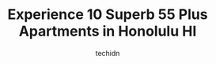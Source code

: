 ---
layout: ampstory
image: https://i0.wp.com/www.depkes.org/wp-content/uploads/2023/06/55-plus-apartments-0-in-honolulu-hi-1685790548.jpeg?resize=640,853
author: techidn
featured: false
description: Discover the impressive array of 55 Plus Apartments options in Honolulu HI, where you can find 10 of the largest 55 Plus Apartments establishments in the area. From renowned classics to hidd
title: Experience 10 Superb 55 Plus Apartments in Honolulu HI
cover:
   title: Experience 10 Superb 55 Plus Apartments in Honolulu HI
   subtitle: Rickpate
   background: https://www.depkes.org/wp-content/uploads/2023/06/55-plus-apartments-0-in-honolulu-hi-1685790548.jpeg

pages: 
 - layout: thirds
   top: <h1>#1 HALE MOHALU SENIOR APARTMENTS</h1>
   bottom: "<p>I dont know if its the apartment or the grounds itself, but there are a lot of big flies during the daytime. The Staff in general are friendly and helpful to the famili</p>"
   background: https://www.depkes.org/wp-content/uploads/2023/06/55-plus-apartments-1-in-honolulu-hi-1685790549.jpeg
   backgroundblur: true
 - layout: thirds
   top: <h1>#2 The Residences at Bishop Place</h1>
   bottom: "<p>Had an amazing experience while living here. Parking can be a little hectic, but as long as no one takes your parking spot then all is okay. Staff were attentive and prom</p>"
   background: https://www.depkes.org/wp-content/uploads/2023/06/55-plus-apartments-2-in-honolulu-hi-1685790549.jpeg
   cta:
      link: https://www.depkes.org/blog/experience-10-superb-55-plus-apartments-in-honolulu-hi/
      text: Experience 10 Superb 55 Plus Apartments in Honolulu HI
 - layout: thirds
   top: <h1>#3 Arcadia Retirement Residence</h1>
   bottom: "<p>1434 Punahou St, Honolulu, HI 96822, United States</p>"
   background: https://www.depkes.org/wp-content/uploads/2023/06/55-plus-apartments-3-in-honolulu-hi-1685790550.jpeg
   cta:
      link: https://www.depkes.org/blog/experience-10-superb-55-plus-apartments-in-honolulu-hi/
      text: Experience 10 Superb 55 Plus Apartments in Honolulu HI
 - layout: thirds
   top: <h1>#4 Kahala Nui</h1>
   bottom: "<p>4389 Malia St, Honolulu, HI 96821, United States</p>"
   background: https://images.unsplash.com/photo-1591393223703-56fe1347ac62?ixlib=rb-4.0.3&ixid=MnwxMjA3fDB8MHxwaG90by1wYWdlfHx8fGVufDB8fHx8&auto=format&fit=crop&w=640&h=853&q=80
   cta:
      link: https://www.depkes.org/blog/experience-10-superb-55-plus-apartments-in-honolulu-hi/
      text: Experience 10 Superb 55 Plus Apartments in Honolulu HI
 - layout: thirds
   top: <h1>#5 Iwilei Senior Residence</h1>
   bottom: "<p>888 Iwilei Rd, Honolulu, HI 96817, United States</p>"
   background: https://images.unsplash.com/photo-1580610447943-1bfbef5efe07?ixlib=rb-4.0.3&ixid=MnwxMjA3fDB8MHxwaG90by1wYWdlfHx8fGVufDB8fHx8&auto=format&fit=crop&w=640&h=853&q=80
   cta:
      link: https://www.depkes.org/blog/experience-10-superb-55-plus-apartments-in-honolulu-hi/
      text: Experience 10 Superb 55 Plus Apartments in Honolulu HI
 - layout: thirds
   top: <h1>#6 The Plaza at Waikiki</h1>
   bottom: "<p>1812 Kalākaua Ave, Honolulu, HI 96815, United States</p>"
   background: https://images.unsplash.com/photo-1567360425618-1594206637d2?ixlib=rb-4.0.3&ixid=MnwxMjA3fDB8MHxwaG90by1wYWdlfHx8fGVufDB8fHx8&auto=format&fit=crop&w=640&h=853&q=80
   cta:
      link: https://www.depkes.org/blog/experience-10-superb-55-plus-apartments-in-honolulu-hi/
      text: Experience 10 Superb 55 Plus Apartments in Honolulu HI
 - layout: thirds
   top: <h1>#7 Manoa Gardens Elderly Housing</h1>
   bottom: "<p>2790 Kahaloa Dr, Honolulu, HI 96822, United States</p>"
   background: https://images.unsplash.com/photo-1553949345-eb786bb3f7ba?ixlib=rb-4.0.3&ixid=MnwxMjA3fDB8MHxwaG90by1wYWdlfHx8fGVufDB8fHx8&auto=format&fit=crop&w=640&h=853&q=80
   cta:
      link: https://www.depkes.org/blog/experience-10-superb-55-plus-apartments-in-honolulu-hi/
      text: Experience 10 Superb 55 Plus Apartments in Honolulu HI
 - layout: thirds
   middle: Continue reading...
   background: https://images.unsplash.com/photo-1561679660-d00ee1e0dc8e?ixlib=rb-4.0.3&ixid=MnwxMjA3fDB8MHxwaG90by1wYWdlfHx8fGVufDB8fHx8&auto=format&fit=crop&w=640&h=853&q=80
   cta:
      link: https://www.depkes.org/blog/experience-10-superb-55-plus-apartments-in-honolulu-hi/
      text: Experience 10 Superb 55 Plus Apartments in Honolulu HI
      
---